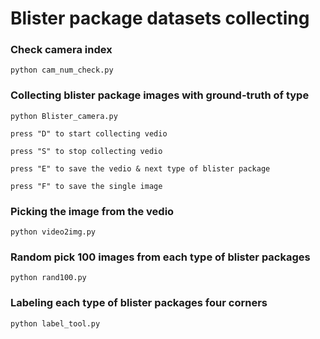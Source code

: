 # Blister package datasets collecting
### Check camera index
```
python cam_num_check.py
```
### Collecting blister package images with ground-truth of type
```
python Blister_camera.py
```
```
press "D" to start collecting vedio

press "S" to stop collecting vedio

press "E" to save the vedio & next type of blister package

press "F" to save the single image
```
### Picking the image from the vedio
```
python video2img.py
```
### Random pick 100 images from each type of blister packages
```
python rand100.py
```
### Labeling each type of blister packages four corners
```
python label_tool.py
```
